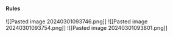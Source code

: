 #### Rules
![[Pasted image 20240301093746.png]]
![[Pasted image 20240301093754.png]]
![[Pasted image 20240301093801.png]]

